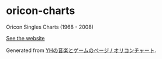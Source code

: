 # oricon-charts

Oricon Singles Charts (1968 - 2008)

[See the website](https://oricon.scchan.moe)

Generated from [YHの音楽とゲームのページ / オリコンチャート](http://mgyh0906.web.fc2.com/oricon.html).

